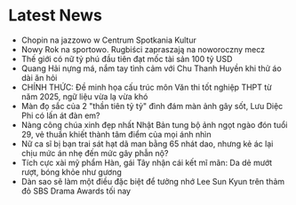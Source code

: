 # Latest News
-  Chopin na jazzowo w Centrum Spotkania Kultur
-  Nowy Rok na sportowo. Rugbiści zapraszają na noworoczny mecz
-  Thế giới có nữ tỷ phú đầu tiên đạt mốc tài sản 100 tỷ USD
-  Quang Hải nựng má, nắm tay tình cảm với Chu Thanh Huyền khi thử áo dài ăn hỏi
-  CHÍNH THỨC: Đề minh họa cấu trúc môn Văn thi tốt nghiệp THPT từ năm 2025, ngữ liệu vừa lạ vừa khó
-  Màn đọ sắc của 2 "thần tiên tỷ tỷ" đình đám màn ảnh gây sốt, Lưu Diệc Phi có lấn át đàn em?
-  Nàng công chúa xinh đẹp nhất Nhật Bản tung bộ ảnh ngọt ngào đón tuổi 29, vẻ thuần khiết thành tâm điểm của mọi ánh nhìn
-  Nữ ca sĩ bị bạn trai sát hạt dã man bằng 65 nhát dao, nhưng kẻ ác lại chịu mức án nhẹ đến mức gây phẫn nộ?
-  Tích cực xài mỹ phẩm Hàn, gái Tây nhận cái kết mĩ mãn: Da dẻ mướt rượt, bóng khỏe như gương
-  Dàn sao sẽ làm một điều đặc biệt để tưởng nhớ Lee Sun Kyun trên thảm đỏ SBS Drama Awards tối nay
